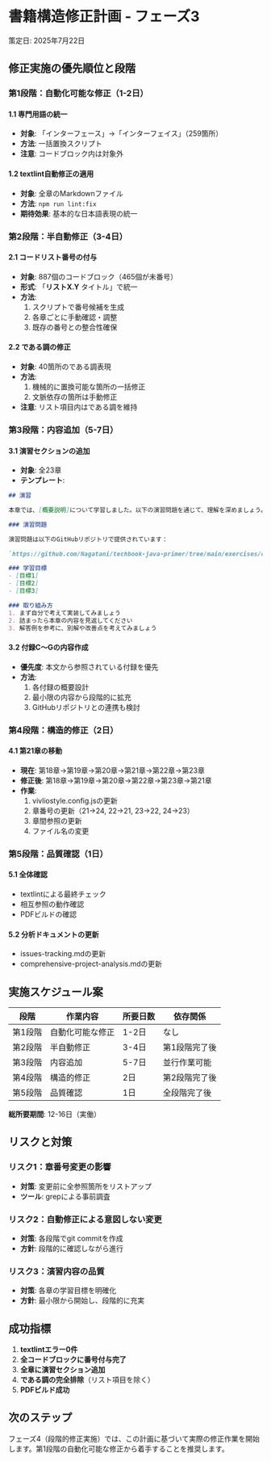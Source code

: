 # 書籍構造修正計画 - フェーズ3
策定日: 2025年7月22日

## 修正実施の優先順位と段階

### 第1段階：自動化可能な修正（1-2日）

#### 1.1 専門用語の統一
- **対象**: 「インターフェース」→「インターフェイス」（259箇所）
- **方法**: 一括置換スクリプト
- **注意**: コードブロック内は対象外

#### 1.2 textlint自動修正の適用
- **対象**: 全章のMarkdownファイル
- **方法**: `npm run lint:fix`
- **期待効果**: 基本的な日本語表現の統一

### 第2段階：半自動修正（3-4日）

#### 2.1 コードリスト番号の付与
- **対象**: 887個のコードブロック（465個が未番号）
- **形式**: 「**リストX.Y** タイトル」で統一
- **方法**: 
  1. スクリプトで番号候補を生成
  2. 各章ごとに手動確認・調整
  3. 既存の番号との整合性確保

#### 2.2 である調の修正
- **対象**: 40箇所のである調表現
- **方法**:
  1. 機械的に置換可能な箇所の一括修正
  2. 文脈依存の箇所は手動修正
- **注意**: リスト項目内はである調を維持

### 第3段階：内容追加（5-7日）

#### 3.1 演習セクションの追加
- **対象**: 全23章
- **テンプレート**:
```markdown
## 演習

本章では、[概要説明]について学習しました。以下の演習問題を通じて、理解を深めましょう。

### 演習問題

演習問題は以下のGitHubリポジトリで提供されています：

`https://github.com/Nagatani/techbook-java-primer/tree/main/exercises/chapterXX/`

### 学習目標
- [目標1]
- [目標2]
- [目標3]

### 取り組み方
1. まず自分で考えて実装してみましょう
2. 詰まったら本章の内容を見返してください
3. 解答例を参考に、別解や改善点を考えてみましょう
```

#### 3.2 付録C〜Gの内容作成
- **優先度**: 本文から参照されている付録を優先
- **方法**: 
  1. 各付録の概要設計
  2. 最小限の内容から段階的に拡充
  3. GitHubリポジトリとの連携も検討

### 第4段階：構造的修正（2日）

#### 4.1 第21章の移動
- **現在**: 第18章→第19章→第20章→第21章→第22章→第23章
- **修正後**: 第18章→第19章→第20章→第22章→第23章→第21章
- **作業**:
  1. vivliostyle.config.jsの更新
  2. 章番号の更新（21→24, 22→21, 23→22, 24→23）
  3. 章間参照の更新
  4. ファイル名の変更

### 第5段階：品質確認（1日）

#### 5.1 全体確認
- textlintによる最終チェック
- 相互参照の動作確認
- PDFビルドの確認

#### 5.2 分析ドキュメントの更新
- issues-tracking.mdの更新
- comprehensive-project-analysis.mdの更新

## 実施スケジュール案

| 段階 | 作業内容 | 所要日数 | 依存関係 |
|------|----------|----------|----------|
| 第1段階 | 自動化可能な修正 | 1-2日 | なし |
| 第2段階 | 半自動修正 | 3-4日 | 第1段階完了後 |
| 第3段階 | 内容追加 | 5-7日 | 並行作業可能 |
| 第4段階 | 構造的修正 | 2日 | 第2段階完了後 |
| 第5段階 | 品質確認 | 1日 | 全段階完了後 |

**総所要期間**: 12-16日（実働）

## リスクと対策

### リスク1：章番号変更の影響
- **対策**: 変更前に全参照箇所をリストアップ
- **ツール**: grepによる事前調査

### リスク2：自動修正による意図しない変更
- **対策**: 各段階でgit commitを作成
- **方針**: 段階的に確認しながら進行

### リスク3：演習内容の品質
- **対策**: 各章の学習目標を明確化
- **方針**: 最小限から開始し、段階的に充実

## 成功指標

1. **textlintエラー0件**
2. **全コードブロックに番号付与完了**
3. **全章に演習セクション追加**
4. **である調の完全排除**（リスト項目を除く）
5. **PDFビルド成功**

## 次のステップ

フェーズ4（段階的修正実施）では、この計画に基づいて実際の修正作業を開始します。第1段階の自動化可能な修正から着手することを推奨します。